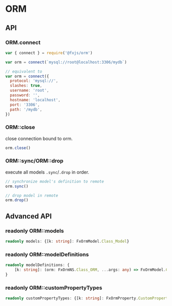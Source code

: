 # ORM


## API

### ORM.connect

```js
var { connect } = require('@fxjs/orm')

var orm = connect(`mysql://root@localhost:3306/mydb`)

// equivalent to
var orm = connect({
  protocol: 'mysql://',
  slashes: true,
  username: 'root',
  password: '',
  hostname: 'localhost',
  port: '3306',
  path: '/mydb',
})
```

### ORM::close

close connection bound to orm.

```javascript
orm.close()
```

### ORM::sync/ORM::drop

execute all models `.sync`/`.drop` in order.
```javascript
// synchronize model's definition to remote
orm.sync()

// drop model in remote
orm.drop()
```

## Advanced API

<!-- ### readonly ORM::driver -->

### readonly ORM::models

```ts
readonly models: {[k: string]: FxOrmModel.Class_Model}
```

### readonly ORM::modelDefinitions

```ts
readonly modelDefinitions: {
    [k: string]: (orm: FxOrmNS.Class_ORM, ...args: any) => FxOrmModel.Class_Model
}
```

### readonly ORM::customPropertyTypes

```ts
readonly customPropertyTypes: {[k: string]: FxOrmProperty.CustomPropertyType}
```
